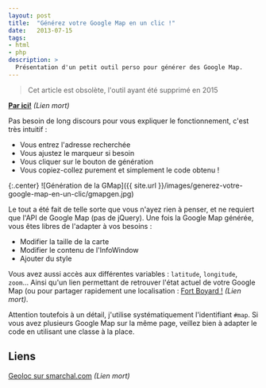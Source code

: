 ```yaml
---
layout: post
title:  "Générez votre Google Map en un clic !"
date:   2013-07-15
tags:
- html
- php
description: >
  Présentation d'un petit outil perso pour générer des Google Map.
---
```


> Cet article est obsolète, l'outil ayant été supprimé en 2015

**[Par ici!](#)** *(Lien mort)*

Pas besoin de long discours pour vous expliquer le fonctionnement, c'est très intuitif :

* Vous entrez l'adresse recherchée
* Vous ajustez le marqueur si besoin
* Vous cliquer sur le bouton de génération
* Vous copiez-collez purement et simplement le code obtenu !

{:.center}
![Génération de la GMap]({{ site.url }}/images/generez-votre-google-map-en-un-clic/gmapgen.jpg)

Le tout a été fait de telle sorte que vous n'ayez rien à penser, et ne requiert que l'API de Google Map (pas de jQuery).
Une fois la Google Map générée, vous êtes libres de l'adapter à vos besoins :

* Modifier la taille de la carte
* Modifier le contenu de l'InfoWindow
* Ajouter du style

Vous avez aussi accès aux différentes variables : `latitude`, `longitude`, `zoom`… Ainsi qu'un lien permettant de retrouver l'état actuel de votre Google Map (ou pour partager rapidement une localisation : [Fort Boyard !](#) *(Lien mort)*.

Attention toutefois à un détail, j'utilise systématiquement l'identifiant `#map`. Si vous avez plusieurs Google Map sur la même page, veillez bien à adapter le code en utilisant une classe à la place.

## Liens
[Geoloc sur smarchal.com](#) *(Lien mort)*
